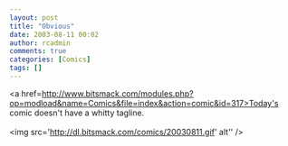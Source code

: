 ```yaml
---
layout: post
title: "Obvious"
date: 2003-08-11 00:02
author: rcadmin
comments: true
categories: [Comics]
tags: []
---
```

<a href=http://www.bitsmack.com/modules.php?op=modload&name=Comics&file=index&action=comic&id=317>Today's comic</a> doesn't have a whitty tagline.<Br><br><!--more--><img src='http://dl.bitsmack.com/comics/20030811.gif' alt'' />
